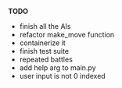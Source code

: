 **TODO**

- finish all the AIs
- refactor make_move function
- containerize it
- finish test suite 
- repeated battles
- add help arg to main.py
- user input is not 0 indexed